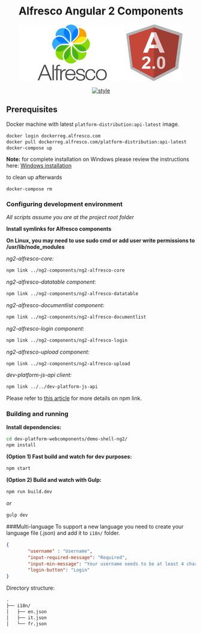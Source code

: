 
<h1 align="center">Alfresco Angular 2 Components</h1>
<p align="center">
  <img title="alfresco" alt='alfresco' src='../assets/alfresco.png'  width="280px" height="150px" ></img>
  <img title="angular2" alt='angular2' src='../assets/angular2.png'  width="150px" height="150px" ></img>
</p>
<p align="center">
    <a href='https://github.com/mgechev/angular2-style-guide'>
      <img src='https://mgechev.github.io/angular2-style-guide/images/badge.svg' alt='style' />
    </a>
</p>


## Prerequisites

Docker machine with latest `platform-distribution:api-latest` image.

```
docker login dockerreg.alfresco.com
docker pull dockerreg.alfresco.com/platform-distribution:api-latest
docker-compose up
```
**Note:** for complete installation on Windows please review the instructions here: [Windows installation](WINDOWS.md)

to clean up afterwards

```
docker-compose rm
```

### Configuring development environment

*All scripts assume you are at the project root folder*

**Install symlinks for Alfresco components**

**On Linux, you may need to use sudo cmd or add user write permissions to /usr/lib/node_modules**

*ng2-alfresco-core:*

```sh
npm link ../ng2-components/ng2-alfresco-core
```

*ng2-alfresco-datatable component:*

```sh
npm link ../ng2-components/ng2-alfresco-datatable
```

*ng2-alfresco-documentlist component:*

```sh
npm link ../ng2-components/ng2-alfresco-documentlist
```

*ng2-alfresco-login component:*

```sh
npm link ../ng2-components/ng2-alfresco-login
```

*ng2-alfresco-upload component:*

```sh
npm link ../ng2-components/ng2-alfresco-upload
```

*dev-platform-js-api client:*

```sh
npm link ../../dev-platform-js-api
```

Please refer to [this article](https://docs.npmjs.com/cli/link) for more details on npm link.

### Building and running

**Install dependencies:**

```sh
cd dev-platform-webcomponents/demo-shell-ng2/
npm install
```

**(Option 1) Fast build and watch for dev purposes:**

```sh
npm start
```

**(Option 2) Build and watch with Gulp:**

```sh
npm run build.dev
```

*or*

```sh
gulp dev
```


###Multi-language
To support a new language you need to create your language file (.json) and add it to `i18n/` folder.

```json
{
        "username" : "Username",
        "input-required-message": "Required",
        "input-min-message": "Your username needs to be at least 4 characters.",
        "login-button": "Login"
}
```

Directory structure:
```
.
├── i18n/
│   ├── en.json
│   ├── it.json
│   └── fr.json
```


